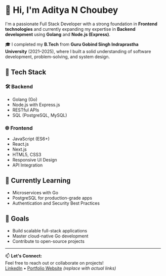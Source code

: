 # 👋 Hi, I'm Aditya N Choubey

I'm a passionate Full Stack Developer with a strong foundation in **Frontend technologies** and currently expanding my expertise in **Backend development** using **Golang** and **Node.js (Express)**.

🎓 I completed my **B.Tech** from **Guru Gobind Singh Indraprastha University** (2021–2025), where I built a solid understanding of software development, problem-solving, and system design.

## 🚀 Tech Stack


### 🛠️ Backend
- Golang (Go)
- Node.js with Express.js
- RESTful APIs
- SQL (PostgreSQL, MySQL)

### 🌐 Frontend
- JavaScript (ES6+)
- React.js
- Next.js
- HTML5, CSS3
- Responsive UI Design
- API Integration


## 🧠 Currently Learning
- Microservices with Go
- PostgreSQL for production-grade apps
- Authentication and Security Best Practices

## 📌 Goals
- Build scalable full-stack applications
- Master cloud-native Go development
- Contribute to open-source projects

---

📫 **Let's Connect:**  
Feel free to reach out or collaborate on projects!  
[LinkedIn](https://www.linkedin.com/in/aditya-n-chaubey/) • [Portfolio Website](#) *(replace with actual links)*  
